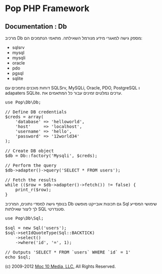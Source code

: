Pop PHP Framework
=================

Documentation : Db
------------------

מרכיב Db מספק גישה למאגרי מידע מנורמל השאילתה. מתאמי הנתמכים הם:

* sqlsrv
* mysql
* mysqli
* oracle
* pdo
* pgsql
* sqlite

דוחות מוכנים נתמכים עם SQLSrv, MySQLi, Oracle, PDO, PostgreSQL ו adapaters SQLite. ערכים נמלטים זמינים עבור כל המתאמים את.

<pre>
use Pop\Db\Db;

// Define DB credentials
$creds = array(
    'database' => 'helloworld',
    'host'     => 'localhost',
    'username' => 'hello',
    'password' => '12world34'
);

// Create DB object
$db = Db::factory('Mysqli', $creds);

// Perform the query
$db->adapter()->query('SELECT * FROM users');

// Fetch the results
while (($row = $db->adapter()->fetch()) != false) {
    print_r($row);
}
</pre>

בנוסף גישה למסדי נתונים, המרכיב Db גם תכונות אובייקט מופשט Sql שימושי המסייע לך ליצור שאילתות SQL סטנדרטי.

<pre>
use Pop\Db\Sql;

$sql = new Sql('users');
$sql->setIdQuoteType(Sql::BACKTICK)
    ->select()
    ->where('id', '=', 1);

// Outputs 'SELECT * FROM `users` WHERE `id` = 1'
echo $sql;
</pre>

(c) 2009-2012 [Moc 10 Media, LLC.](http://www.moc10media.com) All Rights Reserved.
